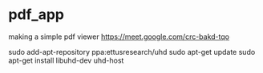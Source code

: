 # pdf_app

making a simple pdf viewer
https://meet.google.com/crc-bakd-tqo


sudo add-apt-repository ppa:ettusresearch/uhd
sudo apt-get update
sudo apt-get install libuhd-dev uhd-host
